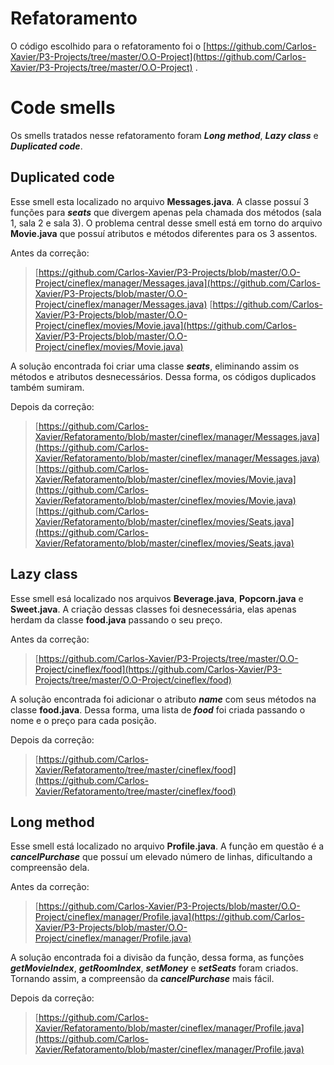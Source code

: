 
# Refatoramento

O código escolhido para o refatoramento foi o [https://github.com/Carlos-Xavier/P3-Projects/tree/master/O.O-Project](https://github.com/Carlos-Xavier/P3-Projects/tree/master/O.O-Project) .

# Code smells

Os smells tratados nesse refatoramento foram **_Long method_**, **_Lazy class_** e **_Duplicated code_**.

## Duplicated code

Esse smell esta localizado no arquivo **Messages.java**.  A classe possuí 3 funções  para **_seats_** que divergem apenas pela chamada dos métodos (sala 1, sala 2 e sala 3). 
O problema central desse smell está em torno do arquivo **Movie.java** que possuí atributos e métodos diferentes para os 3 assentos.

Antes da correção: 
> [https://github.com/Carlos-Xavier/P3-Projects/blob/master/O.O-Project/cineflex/manager/Messages.java](https://github.com/Carlos-Xavier/P3-Projects/blob/master/O.O-Project/cineflex/manager/Messages.java)
> [https://github.com/Carlos-Xavier/P3-Projects/blob/master/O.O-Project/cineflex/movies/Movie.java](https://github.com/Carlos-Xavier/P3-Projects/blob/master/O.O-Project/cineflex/movies/Movie.java)

A solução encontrada foi criar uma classe **_seats_**, eliminando assim os métodos e atributos desnecessários. Dessa forma, os códigos duplicados também sumiram.

Depois da correção:
> [https://github.com/Carlos-Xavier/Refatoramento/blob/master/cineflex/manager/Messages.java](https://github.com/Carlos-Xavier/Refatoramento/blob/master/cineflex/manager/Messages.java)
> [https://github.com/Carlos-Xavier/Refatoramento/blob/master/cineflex/movies/Movie.java](https://github.com/Carlos-Xavier/Refatoramento/blob/master/cineflex/movies/Movie.java) <br>
> [https://github.com/Carlos-Xavier/Refatoramento/blob/master/cineflex/movies/Seats.java](https://github.com/Carlos-Xavier/Refatoramento/blob/master/cineflex/movies/Seats.java)


## Lazy class

Esse smell esá localizado nos arquivos **Beverage.java**, **Popcorn.java** e **Sweet.java**. A criação dessas classes foi desnecessária, elas apenas herdam da classe **food.java** passando o seu preço.

Antes da correção: 
> [https://github.com/Carlos-Xavier/P3-Projects/tree/master/O.O-Project/cineflex/food](https://github.com/Carlos-Xavier/P3-Projects/tree/master/O.O-Project/cineflex/food)

A solução encontrada foi adicionar o atributo **_name_** com seus métodos na classe **food.java**. Dessa forma, uma lista de **_food_** foi criada passando o nome e o preço para cada posição.

Depois da correção:
> [https://github.com/Carlos-Xavier/Refatoramento/tree/master/cineflex/food](https://github.com/Carlos-Xavier/Refatoramento/tree/master/cineflex/food)

## Long method

Esse smell está localizado no arquivo **Profile.java**. A função em questão é a **_cancelPurchase_** que possuí um elevado número de linhas, dificultando a compreensão dela.

Antes da correção: 
> [https://github.com/Carlos-Xavier/P3-Projects/blob/master/O.O-Project/cineflex/manager/Profile.java](https://github.com/Carlos-Xavier/P3-Projects/blob/master/O.O-Project/cineflex/manager/Profile.java)

A solução encontrada foi a divisão da função, dessa forma, as funções **_getMovieIndex_**, **_getRoomIndex_**, **_setMoney_** e **_setSeats_** foram criados. Tornando assim, a compreensão da **_cancelPurchase_** mais fácil.

Depois da correção:
> [https://github.com/Carlos-Xavier/Refatoramento/blob/master/cineflex/manager/Profile.java](https://github.com/Carlos-Xavier/Refatoramento/blob/master/cineflex/manager/Profile.java)

